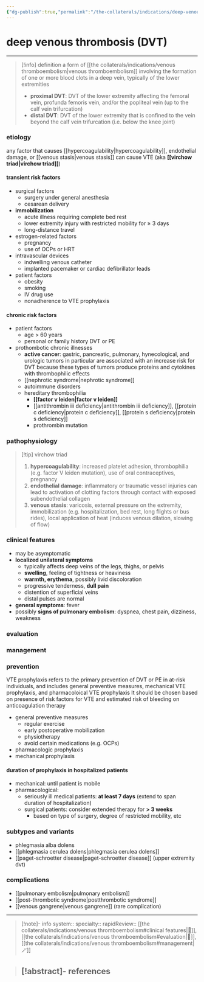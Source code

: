 ```yaml
---
{"dg-publish":true,"permalink":"/the-collaterals/indications/deep-venous-thrombosis/"}
---
```


# deep venous thrombosis (DVT)
---

> [!info] definition
> a form of [[the collaterals/indications/venous thromboembolism\|venous thromboembolism]] involving the formation of one or more blood clots in a deep vein, typically of the lower extremities
> - **proximal DVT**: DVT of the lower extremity affecting the femoral vein, profunda femoris vein, and/or the popliteal vein (up to the calf vein trifurcation)
> - **distal DVT**: DVT of the lower extremity that is confined to the vein beyond the calf vein trifurcation (i.e. below the knee joint)


### etiology
any factor that causes [[hypercoagulability\|hypercoagulability]], endothelial damage, or [[venous stasis\|venous stasis]] can cause VTE (aka **[[virchow triad\|virchow triad]]**)

#### transient risk factors
- surgical factors
	- surgery under general anesthesia
	- cesarean delivery
- **immobilization**
	- acute illness requiring complete bed rest
	- lower extremity injury with restricted mobility for ≥ 3 days
	- long-distance travel
- estrogen-related factors
	- pregnancy
	- use of OCPs or HRT
- intravascular devices
	- indwelling venous catheter
	- implanted pacemaker or cardiac defibrillator leads
- patient factors
	- obesity
	- smoking
	- IV drug use
	- nonadherence to VTE prophylaxis

#### chronic risk factors
- patient factors
	- age > 60 years
	- personal or family history DVT or PE
- prothombotic chronic illnesses
	- **active cancer**: gastric, pancreatic, pulmonary, hynecological, and urologic tumors in particular are associated with an increase risk for DVT because these types of tumors produce proteins and cytokines with thrombophilic effects
	- [[nephrotic syndrome\|nephrotic syndrome]]
	- autoimmune disorders
	- hereditary thrombophilia
		- **[[factor v leiden\|factor v leiden]]**
		- [[antithrombin iii deficiency\|antithrombin iii deficiency]], [[protein c deficiency\|protein c deficiency]], [[protein s deficiency\|protein s deficiency]]
		- prothrombin mutation

### pathophysiology


> [!tip] virchow triad
> 1. **hypercoagulability**: increased platelet adhesion, thrombophilia (e.g. factor V leiden mutation), use of oral contraceptives, pregnancy
> 2. **endothelial damage**: inflammatory or traumatic vessel injuries can lead to activation of clotting factors through contact with exposed subendothelial collagen
> 3. **venous stasis**: varicosis, external pressure on the extremity, immobilization (e.g. hospitalization, bed rest, long flights or bus rides), local application of heat (induces venous dilation, slowing of flow)

### clinical features
- may be asymptomatic
- **localized unilateral symptoms**
	- typically affects deep veins of the legs, thighs, or pelvis
	- **swelling**, feeling of tightness or heaviness
	- **warmth, erythema**, possibly livid discoloration
	- progressive tenderness, **dull pain**
	- distention of superficial veins
	- distal pulses are normal
- **general symptoms**: fever
- possibly **signs of pulmonary embolism**: dyspnea, chest pain, dizziness, weakness

### evaluation



### management


### prevention
VTE prophylaxis refers to the primary prevention of DVT or PE in at-risk individuals, and includes general preventive measures, mechanical VTE prophylaxis, and pharmacoloical VTE prophylaxis
It should be chosen based on presence of risk factors for VTE and estimated risk of bleeding on anticoagulation therapy
- general preventive measures
	- regular exercise
	- early postoperative mobilization
	- physiotherapy
	- avoid certain medications (e.g. OCPs)
- pharmacologic prophylaxis
- mechanical prophylaxis

#### duration of prophylaxis in hospitalized patients
- mechanical: until patient is mobile
- pharmacological: 
	- seriously ill medical patients: **at least 7 days** (extend to span duration of hospitalization)
	- surgical patients: consider extended therapy for **> 3 weeks**
		- based on type of surgery, degree of restricted mobility, etc



### subtypes and variants
- phlegmasia alba dolens
- [[phlegmasia cerulea dolens\|phlegmasia cerulea dolens]]
- [[paget-schroetter disease\|paget-schroetter disease]] (upper extremity dvt)

### complications
- [[pulmonary embolism\|pulmonary embolism]]
- [[post-thrombotic syndrome\|postthrombotic syndrome]]
- [[venous gangrene\|venous gangrene]] (rare complication)


---


> [!note]- info
> system:: 
> specialty:: 
> rapidReview:: [[the collaterals/indications/venous thromboembolism#clinical features\|🐫]], [[the collaterals/indications/venous thromboembolism#evaluation\|🔬]], [[the collaterals/indications/venous thromboembolism#management\|🪄]]

> [!abstract]- references
> -  




